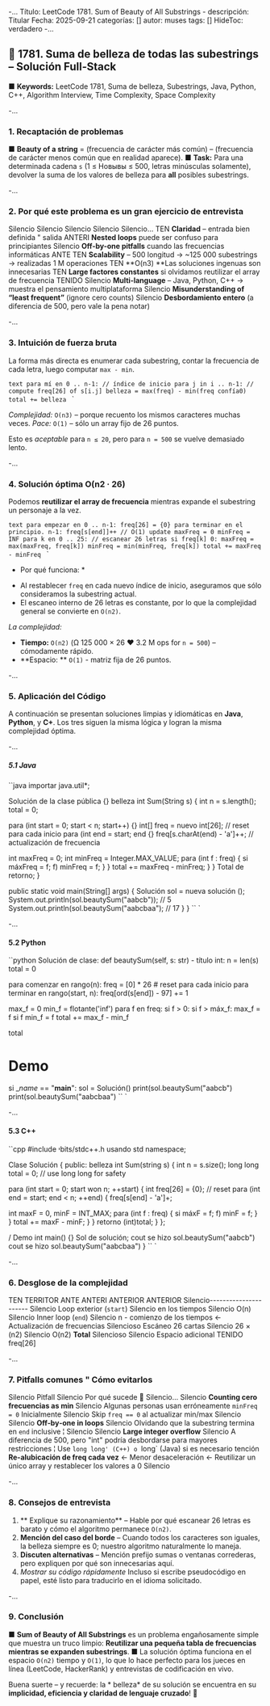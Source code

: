 -...
Título: LeetCode 1781. Sum of Beauty of All Substrings -
descripción: Titular
Fecha: 2025-09-21
categorías: []
autor: muses
tags: []
HideToc: verdadero
-...
## 🧩 1781. Suma de belleza de todas las subestrings – Solución Full‐Stack

■ **Keywords:** LeetCode 1781, Suma de belleza, Subestrings, Java, Python, C++, Algorithm Interview, Time Complexity, Space Complexity

-...

### 1. Recaptación de problemas

■ **Beauty of a string** = (frecuencia de carácter más común) – (frecuencia de carácter menos común que en realidad aparece).
■ **Task:** Para una determinada cadena `s` (1 ≤ Новывы ≤ 500, letras minúsculas solamente), devolver la suma de los valores de belleza para **all** posibles subestrings.

-...

### 2. Por qué este problema es un gran ejercicio de entrevista

Silencio Silencio Silencio Silencio
Silencio...
TEN **Claridad** – entrada bien definida " salida ANTERI **Nested loops** puede ser confuso para principiantes Silencio **Off‐by-one pitfalls** cuando las frecuencias informáticas ANTE
TEN **Scalability** – 500 longitud → ~125 000 subestrings →  realizadas 1 M operaciones TEN **O(n3) **Las soluciones ingenuas son innecesarias TEN **Large factores constantes** si olvidamos reutilizar el array de frecuencia TENIDO
Silencio **Multi‐language** – Java, Python, C++ → muestra el pensamiento multiplataforma Silencio **Misunderstanding of “least frequent”** (ignore cero counts) Silencio **Desbordamiento entero** (a diferencia de 500, pero vale la pena notar)

-...

### 3. Intuición de fuerza bruta

La forma más directa es enumerar cada subestring, contar la frecuencia de cada letra, luego computar `max - min`.

``text
para mí en 0 .. n-1: // índice de inicio
para j in i .. n-1: //
compute freq[26] of s[i.j]
belleza = max(freq) - min(freq confía0)
total += belleza
`` `

*Complejidad:* `O(n3)` – porque recuento los mismos caracteres muchas veces.
*Pace:* `O(1)` – sólo un array fijo de 26 puntos.

Esto es *aceptable* para `n ≤ 20`, pero para `n = 500` se vuelve demasiado lento.

-...

### 4. Solución óptima O(n2 · 26)

Podemos **reutilizar el array de frecuencia** mientras expande el subestring un personaje a la vez.

``text
para empezar en 0 .. n-1:
freq[26] = {0}
para terminar en el principio. n-1:
freq[s[end]]++ // O(1) update
maxFreq = 0
minFreq = INF
para k en 0 .. 25: // escanear 26 letras
si freq[k] 0:
maxFreq = max(maxFreq, freq[k])
minFreq = min(minFreq, freq[k])
total += maxFreq - minFreq
`` `

* Por qué funciona: *
- Al restablecer `freq` en cada nuevo índice de inicio, aseguramos que sólo consideramos la subestring actual.
- El escaneo interno de 26 letras es constante, por lo que la complejidad general se convierte en `O(n2)`.

*La complejidad:*
- **Tiempo:** `O(n2)` (Ω 125 000 × 26 ♥ 3.2 M ops for `n = 500`) – cómodamente rápido.
- **Espacio: ** `O(1)` - matriz fija de 26 puntos.

-...

### 5. Aplicación del Código

A continuación se presentan soluciones limpias y idiomáticas en **Java**, **Python**, y **C+**.
Los tres siguen la misma lógica y logran la misma complejidad óptima.

-...

##### 5.1 Java

``java
importar java.util*;

Solución de la clase pública {}
belleza int Sum(String s) {
int n = s.length();
total = 0;

para (int start = 0; start < n; start++) {}
int[] freq = nuevo int[26]; // reset para cada inicio
para (int end = start; end {}
freq[s.charAt(end) - 'a']++; // actualización de frecuencia

int maxFreq = 0;
int minFreq = Integer.MAX_VALUE;
para (int f : freq) {
si
máxFreq = f;
f) minFreq = f;
}
}
total += maxFreq - minFreq;
}
}
Total de retorno;
}

public static void main(String[] args) {
Solución sol = nueva solución ();
System.out.println(sol.beautySum("aabcb")); // 5
System.out.println(sol.beautySum("aabcbaa"); // 17
}
}
`` `

-...

#### 5.2 Python

``python
Solución de clase:
def beautySum(self, s: str) - título int:
n = len(s)
total = 0

para comenzar en rango(n):
freq = [0] * 26 # reset para cada inicio
para terminar en rango(start, n):
freq[ord(s[end]) - 97] += 1

max_f = 0
min_f = flotante('inf')
para f en freq:
si f > 0:
si f > máx_f:
max_f = f
si f
min_f = f
total += max_f - min_f

total


# Demo
si __name_ == "__main__":
sol = Solución()
print(sol.beautySum("aabcb")
print(sol.beautySum("aabcbaa")
`` `

-...

#### 5.3 C++

``cpp
#include יbits/stdc++.h
usando std namespace;

Clase Solución {
public:
belleza int Sum(string s) {
int n = s.size();
long long total = 0; // use long long for safety

para (int start = 0; start  won n; ++start) {
int freq[26] = {0}; // reset
para (int end = start; end < n; ++end) {
freq[s[end] - 'a']+;

int maxF = 0, minF = INT_MAX;
para (int f : freq) {
si
máxF = f;
f) minF = f;
}
}
total += maxF - minF;
}
}
retorno (int)total;
}
};

/ Demo
int main() {}
Sol de solución;
cout se hizo sol.beautySum("aabcb")
cout se hizo sol.beautySum("aabcbaa")
}
`` `

-...

### 6. Desglose de la complejidad

TEN TERRITOR ANTE ANTERI ANTERIOR ANTERIOR
Silencio----------------------
Silencio Loop exterior (`start`) Silencio en los tiempos Silencio O(n)
Silencio Inner loop (`end`) Silencio n - comienzo de los tiempos
← Actualización de frecuencias
Silencioso Escáneo 26 cartas Silencio 26 × (n2) Silencio O(n2)
**Total** Silencioso
Silencio Espacio adicional TENIDO freq[26]

-...

### 7. Pitfalls comunes " Cómo evitarlos

Silencio Pitfall Silencio Por qué sucede 
Silencio...
Silencio **Counting cero frecuencias as min** Silencio Algunas personas usan erróneamente `minFreq = 0` Inicialmente Silencio Skip `freq == 0` al actualizar min/max Silencio
Silencio **Off‐by‐one in loops** Silencio Olvidando que la subestring termina en `end` inclusive ¦ Silencio
Silencio **Large integer overflow** Silencio A diferencia de 500, pero "int" podría desbordarse para mayores restricciones ¦ Use `long long' (C++) o `long` (Java) si es necesario
tención **Re-alubicación de freq cada vez** ← Menor desaceleración ← Reutilizar un único array y restablecer los valores a 0 Silencio

-...

### 8. Consejos de entrevista

1. ** Explique su razonamiento** – Hable por qué escanear 26 letras es barato y cómo el algoritmo permanece `O(n2)`.
2. **Mención del caso del borde** – Cuando todos los caracteres son iguales, la belleza siempre es 0; nuestro algoritmo naturalmente lo maneja.
3. **Discuten alternativas** – Mención prefijo sumas o ventanas correderas, pero expliquen por qué son innecesarias aquí.
4. *Mostrar su código rápidamente* Incluso si escribe pseudocódigo en papel, esté listo para traducirlo en el idioma solicitado.

-...

### 9. Conclusión

■ **Sum of Beauty of All Substrings** es un problema engañosamente simple que muestra un truco limpio: **Reutilizar una pequeña tabla de frecuencias mientras se expanden subestrings**.
■ La solución óptima funciona en el espacio `O(n2)` tiempo y `O(1)`, lo que lo hace perfecto para los jueces en línea (LeetCode, HackerRank) y entrevistas de codificación en vivo.

Buena suerte – y recuerde: la * belleza* de su solución se encuentra en su **implicidad, eficiencia y claridad de lenguaje cruzado**! 🚀